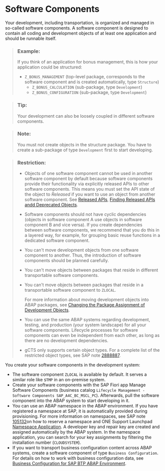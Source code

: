 <!-- loio58480f43e0b64de782196922bc5f1ca0 -->

# Software Components

Your development, including transportation, is organized and managed in so-called software components. A software component is designed to contain all coding and development objects of at least one application and should be runnable itself.

> ### Example:  
> If you think of an application for bonus management, this is how your application could be structured:
> 
> -   `Z_BONUS_MANAGEMENT` \(top-level package, corresponds to the software component and is created automatically, type `Structure`\)
>     -   `Z_BONUS_CALCULATION` \(sub-package, type `Development`\)
>     -   `Z_BONUS_CONFIGURATION` \(sub-package, type `Development`\)

> ### Tip:  
> Your development can also be loosely coupled in different software components.

> ### Note:  
> You must not create objects in the structure package. You have to create a sub-package of type `Development` first to start developing.

> ### Restriction:  
> -   Objects of one software component cannot be used in another software component by default because software components provide their functionality via explicitly released APIs to other software components. This means you must set the API state of the object to *Released* if you want to use an object from another software component. See [Released APIs](https://help.sap.com/viewer/5371047f1273405bb46725a417f95433/Cloud/en-US/c479660d07374c15a1a5fe83fdbb1337.html), [Finding Released APIs andd Deprecated Objects](https://help.sap.com/viewer/5371047f1273405bb46725a417f95433/Cloud/en-US/3f232ac7cecc4d9891ff512462240223.html).
> -   Software components should not have cyclic dependencies \(objects in software component A use objects in software component B and vice versa\). If you create dependencies between software components, we recommend that you do this in a layered way, for example, for grouping basic reuse functions in a dedicated software component.
> -   You can't move development objects from one software component to another. Thus, the introduction of software components should be planned carefully.
> -   You can't move objects between packages that reside in different transportable software components.
> -   You can't move objects between packages that reside in a transportable software component to `ZLOCAL`.
> 
>     For more information about moving development objects into ABAP packages, see [Changing the Package Assignment of Development Objects](https://help.sap.com/viewer/5371047f1273405bb46725a417f95433/Cloud/en-US/99f8f1c9b8ed4bfe87fa8fcc36bfcb1f.html).
> 
> -   You can use the same ABAP systems regarding development, testing, and production \(your system landscape\) for all your software components. Lifecycle processes for software components can even be independent from each other, as long as there are no development dependencies.
> -   gCTS only supports certain object types. For a complete list of the restricted object types, see SAP note [2888887](https://launchpad.support.sap.com/#/notes/2888887).

You create your software components in the development system:

-   The software component `ZLOCAL` is available by default. It serves a similar role like `$TMP` in an on-premise system.
-   Create your software components with the SAP Fiori app Manage Software Components \(business catalog `Lifecycle Management - Software Components SAP_A4C_BC_MSCL_PC`\). Afterwards, pull the software component into the ABAP system to start developing in it.
-   You can use an ABAP namespace in the ABAP environment. If you have registered a namespace at SAP, it is automatically provided during provisioning. For more information on namespaces, see SAP note [105132](https://launchpad.support.sap.com/#/notes/)on how to reserve a namespace and ONE Support Launchpad [Namespace Application](https://launchpad.support.sap.com/#/namespaces). A developer key and repair key are created and assigned automatically by the ABAP system. In the namespace application, you can search for your key assignments by filtering the installation number \(`CLOUDSYSTEM`\).
-   If you want to transport business configuration content across ABAP systems, create a software component of type `Business Configuration`. For details on how to work with business configuration data, see [Business Configuration for SAP BTP ABAP Environment](https://blogs.sap.com/2019/12/20/business-configuration-for-sap-cloud-platform-abap-environment/).

